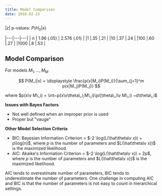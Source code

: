 ```yaml
---
title: Model Comparison
date: 2016-02-23
---
```


$|z|$ p-values: $P(H_0|x)$

|---|---|---|
| n | 1.96 (.05) | 2.576 (.01) |
|1 |.35 |.21 |
|10 |.37 |.24 |
|100 |.60 |.27 |
|1000 |.8 |.53 |

## Model Comparison

For models $M_1,...,M_M$

$$
  P(M_i|x) = \displaystyle \frac{p(x|M_i)P(M_i)}{\sum_{j=1}^m p(x|M_j)P(M_j)}
$$

where $p(x\v M\_i) = \int~p(x\v\theta\_i;M\_i)\pi(\theta\_i\v M\_i) ~d\theta\_i$


**Issues with Bayes Factors**

- Not well defined when an improper prior is used
- Proper but "vauge"


**Other Model Selection Criteria**

- BIC: Bayesian Information Criterion = $-2 \log(L(\hat\theta\v x)) + p\log(n)$, where $p$ is the number of parameters and $L(\hat\theta\v x))$ is the maximized likelihood.
- AIC: Akaike's Information Criterion = $-2 \log(L(\hat\theta\v x)) + 2p$, where $p$ is the number of parameters and $L(\hat\theta\v x))$ is the maximized likelihood.

AIC tends to overestimate number of parameters, BIC tends to underestimate the number of parameters. One challenge in computing AIC and BIC is that the number of parameters is not easy to count in hierarchical settings.

